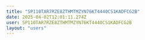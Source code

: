 ```yaml
---
title: "SP110TAR7RZE8ZTHMTMZYN76KT4440CS1KADFCG2B"
date: 2025-04-02T12:01:11.274Z
user: SP110TAR7RZE8ZTHMTMZYN76KT4440CS1KADFCG2B
layout: "users"
---
```

    